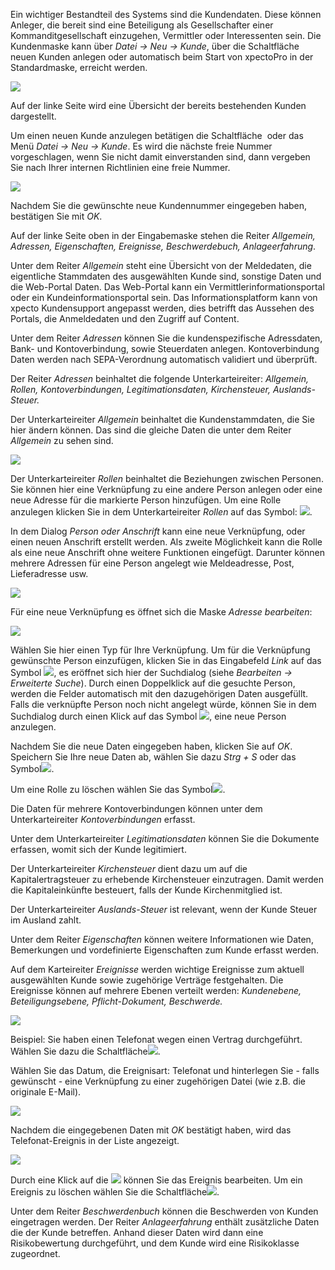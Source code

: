 Ein wichtiger Bestandteil des Systems sind die Kundendaten. Diese können Anleger, die bereit sind eine Beteiligung als Gesellschafter einer Kommanditgesellschaft einzugehen, Vermittler oder Interessenten sein. 
Die Kundenmaske kann über *Datei → Neu → Kunde*, über die Schaltfläche <img src="http://xpecto.github.io/docs/img/img_1418978975345.png" alt="" title=""> neuen Kunden anlegen oder automatisch beim Start von xpectoPro in der Standardmaske, erreicht werden.  

![](http://xpecto.github.io/docs/img/img_1443190269256.png)

Auf der linke Seite wird eine Übersicht der bereits bestehenden Kunden dargestellt.

Um einen neuen Kunde anzulegen betätigen die Schaltfläche <img src="http://xpecto.github.io/docs/img/img_1418978975345.png" alt="" title=""> oder das Menü *Datei → Neu → Kunde*. Es wird die nächste freie Nummer vorgeschlagen, wenn Sie nicht damit einverstanden sind, dann vergeben Sie nach Ihrer internen Richtlinien eine freie Nummer. 

![](http://xpecto.github.io/docs/img/img_1418997533947.png) 

Nachdem Sie die gewünschte neue Kundennummer eingegeben haben, bestätigen Sie mit *OK*. 

Auf der linke Seite oben in der Eingabemaske stehen die Reiter *Allgemein, Adressen, Eigenschaften, Ereignisse, Beschwerdebuch, Anlageerfahrung*.

Unter dem Reiter *Allgemein* steht eine Übersicht von der Meldedaten, die eigentliche Stammdaten des ausgewählten Kunde sind, sonstige Daten und die Web-Portal Daten. 
Das Web-Portal kann ein Vermittlerinformationsportal oder ein Kundeinformationsportal sein. Das Informationsplatform kann von xpecto Kundensupport angepasst werden, dies betrifft das Aussehen des Portals, die Anmeldedaten und den Zugriff auf Content. 

Unter dem Reiter *Adressen* können Sie die kundenspezifische Adressdaten, Bank- und Kontoverbindung, sowie Steuerdaten anlegen. Kontoverbindung Daten werden nach SEPA-Verordnung automatisch validiert und überprüft.  

Der Reiter *Adressen* beinhaltet die folgende Unterkarteireiter: *Allgemein, Rollen, Kontoverbindungen, Legitimationsdaten, Kirchensteuer, Auslands-Steuer.*

Der Unterkarteireiter *Allgemein* beinhaltet die Kundenstammdaten, die Sie hier ändern können. Das sind die gleiche Daten die unter dem Reiter *Allgemein* zu sehen sind.

![](http://xpecto.github.io/docs/img/img_1442994364866.png)

Der Unterkarteireiter *Rollen* beinhaltet die Beziehungen zwischen Personen. Sie können hier eine Verknüpfung zu eine andere Person anlegen oder eine neue Adresse für die markierte Person hinzufügen. 
Um eine Rolle anzulegen klicken Sie in dem Unterkarteireiter *Rollen* auf das Symbol:  ![](http://xpecto.github.io/docs/img/img046.png). 

In dem Dialog *Person oder Anschrift* kann eine neue Verknüpfung, oder einen neuen Anschrift erstellt werden. Als zweite Möglichkeit kann die Rolle als eine neue Anschrift ohne weitere Funktionen eingefügt. Darunter können mehrere Adressen für eine Person angelegt wie Meldeadresse, Post, Lieferadresse usw. 

![](http://xpecto.github.io/docs/img/img_1438074839670.png)

Für eine neue Verknüpfung es öffnet sich die Maske *Adresse bearbeiten*:

![](http://xpecto.github.io/docs/img/img_1442422955822.png)

Wählen Sie hier einen Typ für Ihre Verknüpfung. 
Um für die Verknüpfung gewünschte Person einzufügen, klicken Sie in das Eingabefeld *Link* auf das Symbol ![](http://xpecto.github.io/docs/img/img_1438327135428.png), es eröffnet sich hier der Suchdialog (siehe *Bearbeiten → Erweiterte Suche*). Durch einen Doppelklick auf die gesuchte Person, werden die Felder automatisch mit den dazugehörigen Daten ausgefüllt. Falls die verknüpfte Person noch nicht angelegt würde, können Sie in dem Suchdialog durch einen Klick auf das Symbol ![](http://xpecto.github.io/docs/img/img_1438327864939.png), eine neue Person anzulegen.

Nachdem Sie die neue Daten eingegeben haben, klicken Sie auf *OK*.  Speichern Sie Ihre neue Daten ab,  wählen Sie dazu *Strg + S* oder das Symbol![](http://xpecto.github.io/docs/img/img_1438089018212.png).

Um eine Rolle zu löschen wählen Sie das Symbol![](http://xpecto.github.io/docs/img/img_1438330503651.png).

Die Daten für mehrere Kontoverbindungen können unter dem Unterkarteireiter *Kontoverbindungen* erfasst.

Unter dem Unterkarteireiter *Legitimationsdaten* können Sie die Dokumente erfassen, womit sich der Kunde legitimiert.

Der Unterkarteireiter *Kirchensteuer* dient dazu um auf die Kapitalertragsteuer zu erhebende Kirchensteuer einzutragen.  Damit werden die Kapitaleinkünfte besteuert, falls der Kunde Kirchenmitglied ist. 

Der Unterkarteireiter *Auslands-Steuer* ist relevant, wenn der Kunde Steuer im Ausland zahlt.

Unter dem Reiter *Eigenschaften* können weitere Informationen wie Daten, Bemerkungen und vordefinierte Eigenschaften zum Kunde erfasst werden.

Auf dem Karteireiter *Ereignisse* werden wichtige Ereignisse zum aktuell ausgewählten Kunde sowie zugehörige Verträge festgehalten. Die Ereignisse können auf mehrere Ebenen verteilt werden: *Kundenebene, Beteiligungsebene, Pflicht-Dokument, Beschwerde.* 

![](http://xpecto.github.io/docs/img/img_1442997229269.png)

Beispiel: Sie haben einen Telefonat wegen einen Vertrag durchgeführt.
Wählen Sie dazu die Schaltfläche![](http://xpecto.github.io/docs/img/img_1438331776248.png).

Wählen Sie das Datum, die Ereignisart: Telefonat und hinterlegen Sie - falls gewünscht - eine Verknüpfung zu einer zugehörigen Datei (wie z.B. die originale E-Mail). 

![](http://xpecto.github.io/docs/img/img_1438331893299.png)

Nachdem die eingegebenen Daten mit *OK* bestätigt haben, wird das Telefonat-Ereignis in der Liste  angezeigt.

![](http://xpecto.github.io/docs/img/img_1438331969372.png)

Durch eine Klick auf die  ![](http://xpecto.github.io/docs/img/img_1438327135428.png) können Sie das Ereignis bearbeiten. Um ein Ereignis zu löschen wählen Sie die Schaltfläche![](http://xpecto.github.io/docs/img/img_1438330503651.png).

Unter dem Reiter *Beschwerdenbuch* können die Beschwerden von  Kunden eingetragen werden.
Der Reiter *Anlageerfahrung*  enthält zusätzliche Daten die der Kunde betreffen. Anhand dieser Daten wird dann eine Risikobewertung durchgeführt, und dem Kunde wird eine Risikoklasse zugeordnet.
